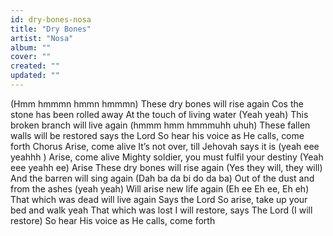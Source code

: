 ```yaml
---
id: dry-bones-nosa
title: "Dry Bones"
artist: "Nosa"
album: ""
cover: ""
created: ""
updated: ""
---
```


(Hmm hmmmn hmmn hmmmn)
These dry bones will rise again
Cos the stone has been rolled away
At the touch of living water
(Yeah yeah)
This broken branch will live again
(hmmm hmm hmmmuhh uhuh)
These fallen walls will be restored says the Lord
So hear his voice as He calls, come forth
Chorus
Arise, come alive
It’s not over, till Jehovah says it is
(yeah eee yeahhh )
Arise, come alive
Mighty soldier, you must fulfil your destiny
(Yeah eee yeahh ee)
Arise
These dry bones will rise again
(Yes they will, they will)
And the barren will sing again
(Dah ba da bi do da ba)
Out of the dust and from the ashes
(yeah yeah)
Will arise new life again
(Eh ee Eh ee, Eh eh)
That which was dead will live again
Says the Lord
So arise, take up your bed and walk yeah
That which was lost
I will restore, says The Lord
(I will restore)
So hear His voice as He calls, come forth